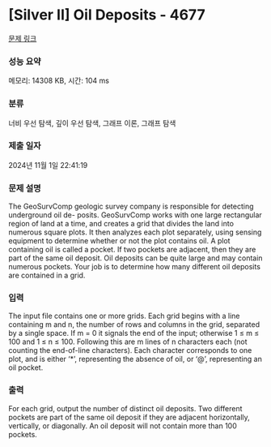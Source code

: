 # [Silver II] Oil Deposits - 4677 

[문제 링크](https://www.acmicpc.net/problem/4677) 

### 성능 요약

메모리: 14308 KB, 시간: 104 ms

### 분류

너비 우선 탐색, 깊이 우선 탐색, 그래프 이론, 그래프 탐색

### 제출 일자

2024년 11월 1일 22:41:19

### 문제 설명

<p>The GeoSurvComp geologic survey company is responsible for detecting underground oil de- posits. GeoSurvComp works with one large rectangular region of land at a time, and creates a grid that divides the land into numerous square plots. It then analyzes each plot separately, using sensing equipment to determine whether or not the plot contains oil. A plot containing oil is called a pocket. If two pockets are adjacent, then they are part of the same oil deposit. Oil deposits can be quite large and may contain numerous pockets. Your job is to determine how many different oil deposits are contained in a grid.</p>

### 입력 

 <p>The input file contains one or more grids. Each grid begins with a line containing m and n, the number of rows and columns in the grid, separated by a single space. If m = 0 it signals the end of the input; otherwise 1 ≤ m ≤ 100 and 1 ≤ n ≤ 100. Following this are m lines of n characters each (not counting the end-of-line characters). Each character corresponds to one plot, and is either ‘*’, representing the absence of oil, or ‘@’, representing an oil pocket.</p>

### 출력 

 <p>For each grid, output the number of distinct oil deposits. Two different pockets are part of the same oil deposit if they are adjacent horizontally, vertically, or diagonally. An oil deposit will not contain more than 100 pockets.</p>

